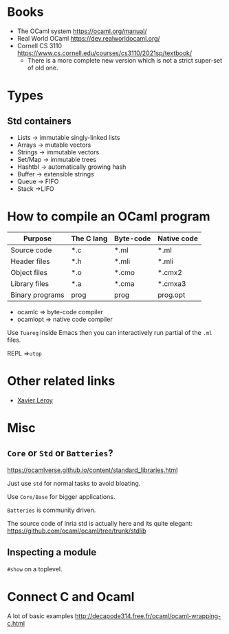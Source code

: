 # Books
+ The OCaml system <https://ocaml.org/manual/>
+ Real World OCaml <https://dev.realworldocaml.org/>
+ Cornell CS 3110 https://www.cs.cornell.edu/courses/cs3110/2021sp/textbook/
  + There is a more complete new version which is not a strict super-set of old one.

# Types

## Std containers
+ Lists -> immutable singly-linked lists
+ Arrays -> mutable vectors
+ Strings -> immutable vectors
+ Set/Map -> immutable trees
+ Hashtbl -> automatically growing hash
+ Buffer -> extensible strings
+ Queue -> FIFO
+ Stack ->LIFO

# How to compile an OCaml program

| Purpose         | The C lang | Byte-code | Native code |
| --------------- | ---------- | --------- | ----------- |
| Source code     | *.c        | *.ml      | *.ml        |
| Header files    | *.h        | *.mli     | *.mli       |
| Object files    | *.o        | *.cmo     | *.cmx2      |
| Library files   | *.a        | *.cma     | *.cmxa3     |
| Binary programs | prog       | prog      | prog.opt    |

+ ocamlc => byte-code compiler
+ ocamlopt => native code compiler

Use `Tuareg` inside Emacs then you can interactively run partial of the `.ml` files.

REPL =>`utop`

# Other related links

* [Xavier Leroy](https://xavierleroy.org/)

# Misc

## `Core` or `Std` or `Batteries`?

<https://ocamlverse.github.io/content/standard_libraries.html>

Just use `std` for normal tasks to avoid bloating.

Use `Core/Base` for bigger applications.

`Batteries` is community driven.

The source code of inria std is actually here and its quite elegant: https://github.com/ocaml/ocaml/tree/trunk/stdlib

## Inspecting a module

`#show` on a toplevel.


# Connect C and Ocaml

A lot of basic examples http://decapode314.free.fr/ocaml/ocaml-wrapping-c.html


